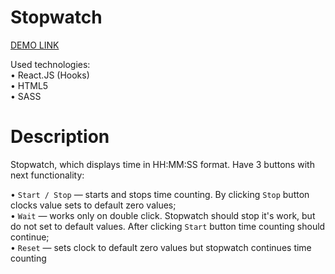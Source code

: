 # Stopwatch

[DEMO LINK](https://workacccom.github.io/Stopwatch/)

Used technologies:\
• React.JS  (Hooks)\
• HTML5\
• SASS

# Description

Stopwatch, which displays time in HH:MM:SS format. Have 3 buttons with next functionality:

• `Start / Stop` — starts and stops time counting. By clicking `Stop` button clocks value sets to default zero values;\
• `Wait` — works only on double click. Stopwatch should stop it's work, but do not set to default values. After clicking `Start` button time counting should continue;\
• `Reset` — sets clock to default zero values but stopwatch continues time counting
